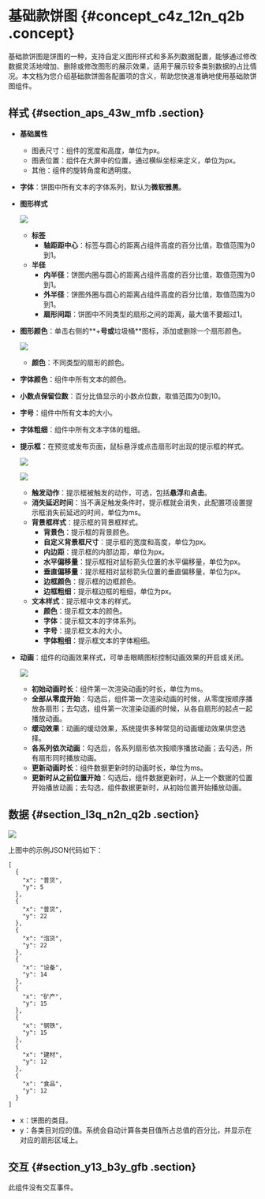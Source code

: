 # 基础款饼图 {#concept_c4z_12n_q2b .concept}

基础款饼图是饼图的一种，支持自定义图形样式和多系列数据配置，能够通过修改数据灵活地增加、删除或修改图形的展示效果，适用于展示较多类别数据的占比情况。本文档为您介绍基础款饼图各配置项的含义，帮助您快速准确地使用基础款饼图组件。

## 样式 {#section_aps_43w_mfb .section}

-   **基础属性** 

    -   图表尺寸：组件的宽度和高度，单位为px。
    -   图表位置：组件在大屏中的位置，通过横纵坐标来定义，单位为px。
    -   其他：组件的旋转角度和透明度。
-   **字体**：饼图中所有文本的字体系列，默认为**微软雅黑**。
-   **图形样式**

    ![](http://static-aliyun-doc.oss-cn-hangzhou.aliyuncs.com/assets/img/16971/15589392679464_zh-CN.png)

    -   **标签** 
        -   **轴距距中心**：标签与圆心的距离占组件高度的百分比值，取值范围为0到1。
    -   **半径** 
        -   **内半径**：饼图内圈与圆心的距离占组件高度的百分比值，取值范围为0到1。
        -   **外半径**：饼图外圈与圆心的距离占组件高度的百分比值，取值范围为0到1。
        -   **扇形间距**：饼图中不同类型的扇形之间的距离，最大值不要超过1。
-   **图形颜色**：单击右侧的**+**号或**垃圾桶**图标，添加或删除一个扇形颜色。

    ![](http://static-aliyun-doc.oss-cn-hangzhou.aliyuncs.com/assets/img/16971/15589392679465_zh-CN.png)

    -   **颜色**：不同类型的扇形的颜色。
-   **字体颜色**：组件中所有文本的颜色。
-   **小数点保留位数**：百分比值显示的小数点位数，取值范围为0到10。
-   **字号**：组件中所有文本的大小。
-   **字体粗细**：组件中所有文本字体的粗细。
-   **提示框**：在预览或发布页面，鼠标悬浮或点击扇形时出现的提示框的样式。

    ![](http://static-aliyun-doc.oss-cn-hangzhou.aliyuncs.com/assets/img/16971/155893926745305_zh-CN.png)

    ![](http://static-aliyun-doc.oss-cn-hangzhou.aliyuncs.com/assets/img/16971/155893926845306_zh-CN.png)

    -   **触发动作**：提示框被触发的动作，可选，包括**悬浮**和**点击**。
    -   **消失延迟时间**：当不满足触发条件时，提示框就会消失，此配置项设置提示框消失前延迟的时间，单位为ms。
    -   **背景框样式**：提示框的背景框样式。
        -   **背景色**：提示框的背景颜色。
        -   **自定义背景框尺寸**：提示框的宽度和高度，单位为px。
        -   **内边距**：提示框的内部边距，单位为px。
        -   **水平偏移量**：提示框相对鼠标箭头位置的水平偏移量，单位为px。
        -   **垂直偏移量**：提示框相对鼠标箭头位置的垂直偏移量，单位为px。
        -   **边框颜色**：提示框的边框颜色。
        -   **边框粗细**：提示框边框的粗细，单位为px。
    -   **文本样式**：提示框中文本的样式。
        -   **颜色**：提示框文本的颜色。
        -   **字体**：提示框文本的字体系列。
        -   **字号**：提示框文本的大小。
        -   **字体粗细**：提示框文本的字体粗细。
-   **动画**：组件的动画效果样式，可单击眼睛图标控制动画效果的开启或关闭。

    ![](http://static-aliyun-doc.oss-cn-hangzhou.aliyuncs.com/assets/img/16971/155893926814378_zh-CN.png)

    -   **初始动画时长**：组件第一次渲染动画的时长，单位为ms。
    -   **全部从零度开始**：勾选后，组件第一次渲染动画的时候，从零度按顺序播放各扇形；去勾选，组件第一次渲染动画的时候，从各自扇形的起点一起播放动画。
    -   **缓动效果**：动画的缓动效果，系统提供多种常见的动画缓动效果供您选择。
    -   **各系列依次动画**：勾选后，各系列扇形依次按顺序播放动画；去勾选，所有扇形同时播放动画。
    -   **更新动画时长**：组件数据更新时的动画时长，单位为ms。
    -   **更新时从之前位置开始**：勾选后，组件数据更新时，从上一个数据的位置开始播放动画；去勾选，组件数据更新时，从初始位置开始播放动画。

## 数据 {#section_l3q_n2n_q2b .section}

![](http://static-aliyun-doc.oss-cn-hangzhou.aliyuncs.com/assets/img/16971/15589392689467_zh-CN.png)

上图中的示例JSON代码如下：

``` {#codeblock_qah_3cs_msj}
[
  {
    "x": "普货",
    "y": 5
  },
  {
    "x": "普货",
    "y": 22
  },
  {
    "x": "泡货",
    "y": 22
  },
  {
    "x": "设备",
    "y": 14
  },
  {
    "x": "矿产",
    "y": 15
  },
  {
    "x": "钢铁",
    "y": 15
  },
  {
    "x": "建材",
    "y": 12
  },
  {
    "x": "食品",
    "y": 12
  }
]
```

-   x：饼图的类目。
-   y：各类目对应的值。系统会自动计算各类目值所占总值的百分比，并显示在对应的扇形区域上。

## 交互 {#section_y13_b3y_gfb .section}

此组件没有交互事件。


